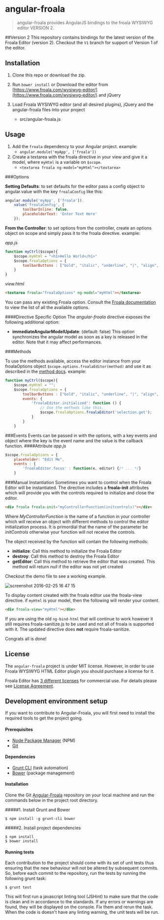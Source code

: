 # angular-froala
>angular-froala provides AngularJS bindings to the froala WYSIWYG editor VERSION 2.

##Version 2
This repository contains bindings for the latest version of the Froala Editor (version 2). Checkout the `V1` branch for support of Version 1 of the editor.


## Installation

1. Clone this repo or download the zip.

2. Run `bower install` or Download the editor from [https://www.froala.com/wysiwyg-editor/](https://www.froala.com/wysiwyg-editor/) and jQuery

3. Load Froala WYSIWYG editor (and all desired plugins), jQuery and the angular-froala files into your project
	- src/angular-froala.js

## Usage

1. Add the `froala` dependency to your Angular project. example:
	* `angular.module('myApp', ['froala'])`
2. Create a textarea with the froala directive in your view and give it a model, where `myHtml` is a variable on `$scope`.
	* `<textarea froala ng-model="myHtml"></textarea> `

###Options

**Setting Defaults**: to set defaults for the editor pass a config object to angular.value with the key `froalaConfig` like this:
```javascript
angular.module('myApp', ['froala']).
	value('froalaConfig', {
		toolbarInline: false,
		placeholderText: 'Enter Text Here'
	});
```

**From the Controller**: to set options from the controller, create an options object on scope and simply pass it to the froala directive. example:

_app.js_

```javascript
function myCtrl($scope){
	$scope.myHtml = "<h1>Hello World</h1>"
	$scope.froalaOptions = {
		toolbarButtons : ["bold", "italic", "underline", "|", "align", "formatOL", "formatUL"]
	}
}
```
_view.html_

```html
<textarea froala="froalaOptions" ng-model="myHtml"></textarea>
```

You can pass any existing Froala option. Consult the [Froala documentation](https://www.froala.com/wysiwyg-editor/docs/options) to view the list of all the available options.

####Directive Specific Option
The *angular-froala* directive exposes the following additional option:

 * **immediateAngularModelUpdate**: (default: false) This option synchronizes the angular model as soon as a key is released in the editor. Note that it may affect
  performances.
  
###Methods

To use the methods available, access the editor instance from your froalaOptions object `$scope.options.froalaEditor(method)` and use it as described in the [method docs](http://froala.com/wysiwyg-editor/docs/methods). example:

```javascript
function myCtrl($scope){
	$scope.myHtml = "";
	$scope.froalaOptions = {
		toolbarButtons : ["bold", "italic", "underline", "|", "align", "formatOL", "formatUL"],
		events: {
			'froalaEditor.initialized': function () {
				// Use the methods like this.
				$scope.froalaOptions.froalaEditor('selection.get');
			}
		}
	}
```
###Events
 Events can be passed in with the options, with a key events and object where the key is the event name and the value is the callback function.
####Attribute
_app.js_
```js
$scope.froalaOptions = {
	placeholder: "Edit Me",
	events : {
		'froalaEditor.focus' : function(e, editor) {/* ... */}
	}
```

###Manual Instantiation
Sometimes you want to control when the Froala Editor will be instantiated. The directive includes a **froala-init** attributes which will provide you with the controls required to initialize and close the editor.

```html
<div froala froala-init="myControllerFunction(initcontrols)"></div>
```

Where *MyControllerFunction* is the name of a function in your controller which will receive an object with different methods to control the editor initialization process. It is primordial that the name of the parameter be *initControls* otherwise your function will not receive the controls.

The object received by the function will contain the following methods:

- **initialize**: Call this method to initialize the Froala Editor
- **destroy**: Call this method to destroy the Froala Editor
- **getEditor**: Call this method to retrieve the editor that was created. This method will return *null* if the editor was not yet created

Checkout the demo file to see a working example.

<!-- ### Displaying Html -->

![screenshot 2016-02-25 16 47 15](https://cloud.githubusercontent.com/assets/597735/13335505/774c0a76-dbdf-11e5-94c5-b0eb9c5b4923.png)

To display content created with the froala editor use the froala-view directive.
if `myHtml` is your model, then the following will render your content.
```html
<div froala-view="myHtml"></div>
```

If you are using the old `ng-bind-html` that will continue to work however it still requires froala-sanitize.js to be used and not all of froala is supported with it. The updated directive does __not__ require froala-sanitize.

Congrats all is done!

## License

The `angular-froala` project is under MIT license. However, in order to use Froala WYSIWYG HTML Editor plugin you should purchase a license for it.

Froala Editor has [3 different licenses](http://froala.com/wysiwyg-editor/pricing) for commercial use.
For details please see [License Agreement](http://froala.com/wysiwyg-editor/terms).

## Development environment setup

If you want to contribute to Angular-Froala, you will first need to install the required tools to get the project going.

#### Prerequisites

* [Node Package Manager](https://npmjs.org/) (NPM)
* [Git](http://git-scm.com/)

#### Dependencies

* [Grunt CLI](http://gruntjs.com/getting-started) (task automation)
* [Bower](http://bower.io/) (package management)

#### Installation
Clone the Git [Angular-Froala](https://github.com/froala/angular-froala) repository on your local machine and run the commands below in the project root directory.

#####1. Install Grunt and Bower

    $ npm install -g grunt-cli bower

#####2. Install project dependencies

    $ npm install
    $ bower install

#### Running tests
Each contribution to the project should come with its set of unit tests thus ensuring that the new behaviour will not be altered by subsequent commits.
So, before each commit to the repository, run the tests by running the following grunt task:

    $ grunt test

This will first run a javascript linting tool (JSHint) to make sure that the code is clean and in accordance to the standards.
If any errors or warnings are found, they will be displayed on the console. Fix them and rerun the task. When the code is
doesn't have any linting warning, the unit tests will be run.
